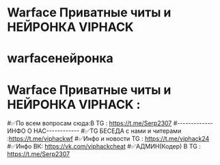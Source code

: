 # Warface Приватные читы и НЕЙРОНКА VIPHACK
# warfaceнейронка
# Warface Приватные читы и НЕЙРОНКА VIPHACK :
#✅По всем вопросам сюда:В TG : https://t.me/Serp2307
#-------------ИНФО О НАС------------
#✅TG БЕСЕДА с нами и читерами :https://t.me/viphackwf
#✅Инфо и новости TG : https://t.me/viphack24
#✅Инфо ВК: https://vk.com/viphackcheat
#✅АДМИН(Кодер) В TG : https://t.me/Serp2307
